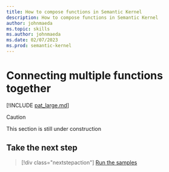 ```yaml
---
title: How to compose functions in Semantic Kernel
description: How to compose functions in Semantic Kernel
author: johnmaeda
ms.topic: skills
ms.author: johnmaeda
ms.date: 02/07/2023
ms.prod: semantic-kernel
---
```

# Connecting multiple functions together

[!INCLUDE [pat_large.md](../includes/pat_large.md)]

> [!CAUTION]
> This section is still under construction


## Take the next step

> [!div class="nextstepaction"]
> [Run the samples](../samples)